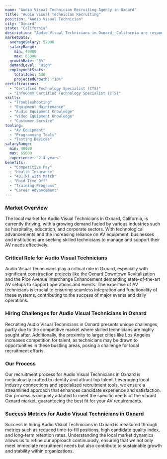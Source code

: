 ```yaml
---
name: "Audio Visual Technician Recruiting Agency in Oxnard"
title: "Audio Visual Technician Recruiting"
position: "Audio Visual Technician"
city: "Oxnard"
state: "California"
description: "Audio Visual Technicians in Oxnard, California are responsible for setting up, installing, operating, testing, and troubleshooting audio and video equipment."
marketData:
  averageSalary: 52000
  salaryRange:
    min: 40000
    max: 65000
  growthRate: "6%"
  demandLevel: "High"
  employmentStats:
    totalJobs: 530
    projectedGrowth: "10%"
certifications:
  - "Certified Technology Specialist (CTS)"
  - "InfoComm Certified Technology Specialist (CTS)"
skills:
  - "Troubleshooting"
  - "Equipment Maintenance"
  - "Audio Equipment Knowledge"
  - "Video Equipment Knowledge"
  - "Customer Service"
tooling:
  - "AV Equipment"
  - "Programming Tools"
  - "Testing Devices"
salaryRange:
  min: 40000
  max: 65000
  experience: "2-4 years"
benefits:
  - "Competitive Pay"
  - "Health Insurance"
  - "401(k) with Match"
  - "Paid Time Off"
  - "Training Programs"
  - "Career Advancement"
---
```


### Market Overview
The local market for Audio Visual Technicians in Oxnard, California, is currently thriving, with a growing demand fueled by various industries such as hospitality, education, and corporate sectors. With technological advancements and the increasing reliance on AV equipment, businesses and institutions are seeking skilled technicians to manage and support their AV needs effectively.

### Critical Role for Audio Visual Technicians
Audio Visual Technicians play a critical role in Oxnard, especially with significant construction projects like the Oxnard Downtown Revitalization and the Rice Avenue Interchange Enhancement demanding state-of-the-art AV setups to support operations and events. The expertise of AV technicians is crucial to ensuring seamless integration and functionality of these systems, contributing to the success of major events and daily operations.

### Hiring Challenges for Audio Visual Technicians in Oxnard
Recruiting Audio Visual Technicians in Oxnard presents unique challenges, partly due to the competitive market where skilled technicians are highly sought after. Additionally, the proximity to larger cities like Los Angeles increases competition for talent, as technicians may be drawn to opportunities in these bustling areas, posing a challenge for local recruitment efforts.

### Our Process
Our recruitment process for Audio Visual Technicians in Oxnard is meticulously crafted to identify and attract top talent. Leveraging local industry connections and specialized recruitment tools, we ensure a streamlined approach that enhances candidate experience and satisfaction. Our process is uniquely adapted to meet the specific needs of the vibrant Oxnard market, guaranteeing the best fit for your AV requirements.

### Success Metrics for Audio Visual Technicians in Oxnard
Success in hiring Audio Visual Technicians in Oxnard is measured through metrics such as reduced time-to-fill positions, high candidate quality index, and long-term retention rates. Understanding the local market dynamics allows us to refine our approach continuously, ensuring that we not only meet immediate recruitment needs but also contribute to sustainable growth and stability within organizations.